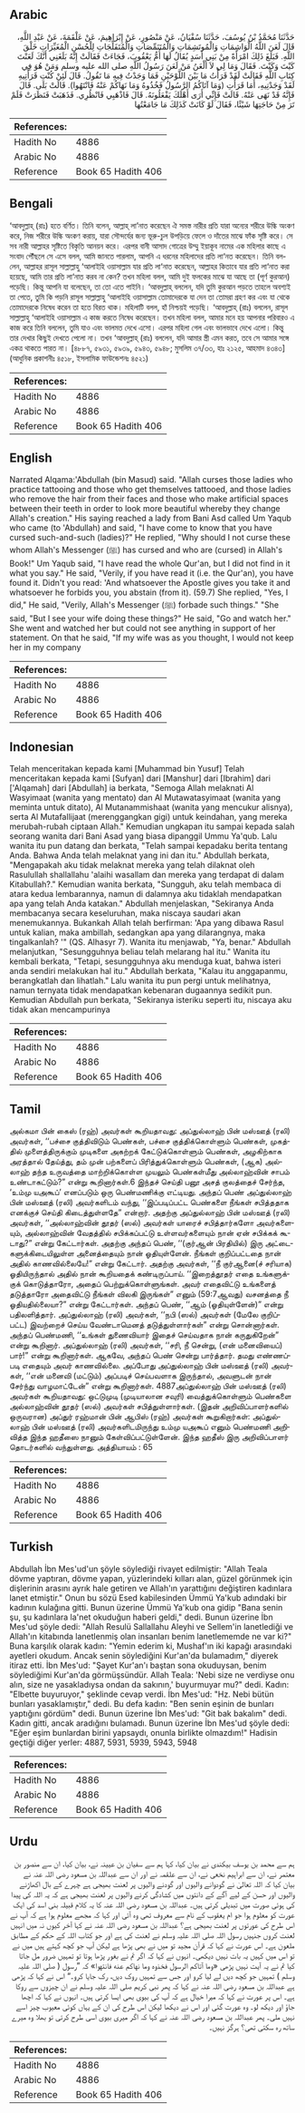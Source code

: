 ## Arabic


<div dir="rtl" lang="ar" style={{fontSize:'larger',backgroundColor:'#f8f9fa',padding:20}}>
حَدَّثَنَا مُحَمَّدُ بْنُ يُوسُفَ، حَدَّثَنَا سُفْيَانُ، عَنْ مَنْصُورٍ، عَنْ إِبْرَاهِيمَ، عَنْ عَلْقَمَةَ، عَنْ عَبْدِ اللَّهِ، قَالَ لَعَنَ اللَّهُ الْوَاشِمَاتِ وَالْمُوتَشِمَاتِ وَالْمُتَنَمِّصَاتِ وَالْمُتَفَلِّجَاتِ لِلْحُسْنِ الْمُغَيِّرَاتِ خَلْقَ اللَّهِ‏.‏ فَبَلَغَ ذَلِكَ امْرَأَةً مِنْ بَنِي أَسَدٍ يُقَالُ لَهَا أُمُّ يَعْقُوبَ، فَجَاءَتْ فَقَالَتْ إِنَّهُ بَلَغَنِي أَنَّكَ لَعَنْتَ كَيْتَ وَكَيْتَ‏.‏ فَقَالَ وَمَا لِي لاَ أَلْعَنُ مَنْ لَعَنَ رَسُولُ اللَّهِ صلى الله عليه وسلم وَمَنْ هُوَ فِي كِتَابِ اللَّهِ فَقَالَتْ لَقَدْ قَرَأْتُ مَا بَيْنَ اللَّوْحَيْنِ فَمَا وَجَدْتُ فِيهِ مَا تَقُولُ‏.‏ قَالَ لَئِنْ كُنْتِ قَرَأْتِيهِ لَقَدْ وَجَدْتِيهِ، أَمَا قَرَأْتِ ‏(‏وَمَا آتَاكُمُ الرَّسُولُ فَخُذُوهُ وَمَا نَهَاكُمْ عَنْهُ فَانْتَهُوا‏)‏‏.‏ قَالَتْ بَلَى‏.‏ قَالَ فَإِنَّهُ قَدْ نَهَى عَنْهُ‏.‏ قَالَتْ فَإِنِّي أَرَى أَهْلَكَ يَفْعَلُونَهُ‏.‏ قَالَ فَاذْهَبِي فَانْظُرِي‏.‏ فَذَهَبَتْ فَنَظَرَتْ فَلَمْ تَرَ مِنْ حَاجَتِهَا شَيْئًا، فَقَالَ لَوْ كَانَتْ كَذَلِكَ مَا جَامَعْتُها
</div>
<div style={{backgroundColor:'#f8f9fa',padding:20, marginBottom: 10}}><table> <thead> <tr> <th>References:</th> <th></th> </tr> </thead> <tbody><tr><td>Hadith No</td><td>4886</td></tr><tr><td>Arabic No</td><td>4886</td></tr><tr><td>Reference</td><td>Book 65 Hadith 406</td></tr></tbody></table></div>

## Bengali


<div dir="ltr" lang="bn" style={{fontSize:'larger',backgroundColor:'#f8f9fa',padding:20}}>
‘আবদুল্লাহ্ (রাঃ) হতে বর্ণিত। তিনি বলেন, আল্লাহ্ লা’নাত করেছেন ঐ সমস্ত নারীর প্রতি যারা অন্যের শরীরে উল্কি অংকণ করে, নিজ শরীরে উল্কি অংকণ করায়, যারা সৌন্দর্যের জন্য ভূরু-চুল উপড়িয়ে ফেলে ও দাঁতের মাঝে ফাঁক সৃষ্টি করে। সে সব নারী আল্লাহর সৃষ্টিতে বিকৃতি আনয়ন করে। এরপর বানী আসাদ গোত্রের উম্মু ইয়াকূব নামের এক মহিলার কাছে এ সংবাদ পৌঁছলে সে এসে বলল, আমি জানতে পারলাম, আপনি এ ধরনের মহিলাদের প্রতি লা‘নত করেছেন। তিনি বললেন, আল্লাহর রাসূল সাল্লাল্লাহু ‘আলাইহি ওয়াসাল্লাম যার প্রতি লা‘নাত করেছেন, আল্লাহর কিতাবে যার প্রতি লা‘নাত করা হয়েছে, আমি তার প্রতি লা‘নাত করব না কেন? তখন মহিলা বলল, আমি দুই ফলকের মাঝে যা আছে তা (পূর্ণ কুরআন) পড়েছি। কিন্তু আপনি যা বলেছেন, তা তো এতে পাইনি। ‘আবদুল্লাহ্ বললেন, যদি তুমি কুরআন পড়তে তাহলে অবশ্যই তা পেতে, তুমি কি পড়নি রাসূল সাল্লাল্লাহু ‘আলাইহি ওয়াসাল্লাম তোমাদেরকে যা দেন তা তোমরা গ্রহণ কর এবং যা থেকে তোমাদেরকে নিষেধ করেন তা হতে বিরত থাক। মহিলাটি বলল, হাঁ নিশ্চয়ই পড়েছি। ‘আবদুল্লাহ্ (রাঃ) বললেন, রাসূল সাল্লাল্লাহু ‘আলাইহি ওয়াসাল্লাম এ কাজ করতে নিষেধ করেছেন। তখন মহিলা বলল, আমার মনে হয় আপনার পরিবারও এ কাজ করে তিনি বললেন, তুমি যাও এবং ভালমত দেখে এসো। এরপর মহিলা গেল এবং ভালভাবে দেখে এলো। কিন্তু তার দেখার কিছুই দেখতে পেলো না। তখন ‘আবদুল্লাহ্ (রাঃ) বললেন, যদি আমার স্ত্রী এমন করত, তবে সে আমার সঙ্গে একত্র থাকতে পারত না। [৪৮৮৭, ৫৯৩১, ৫৯৩৯, ৫৯৪৩, ৫৯৪৮; মুসলিম ৩৭/৩৩, হাঃ ২১২৫, আহমাদ ৪৩৪৩] (আধুনিক প্রকাশনীঃ ৪৫১৮, ইসলামিক ফাউন্ডেশনঃ ৪৫২১)
</div>
<div style={{backgroundColor:'#f8f9fa',padding:20, marginBottom: 10}}><table> <thead> <tr> <th>References:</th> <th></th> </tr> </thead> <tbody><tr><td>Hadith No</td><td>4886</td></tr><tr><td>Arabic No</td><td>4886</td></tr><tr><td>Reference</td><td>Book 65 Hadith 406</td></tr></tbody></table></div>

## English


<div dir="ltr" lang="en" style={{fontSize:'larger',backgroundColor:'#f8f9fa',padding:20}}>
Narrated Alqama:'Abdullah (bin Masud) said. "Allah curses those ladies who practice tattooing and those who get themselves tattooed, and those ladies who remove the hair from their faces and those who make artificial spaces between their teeth in order to look more beautiful whereby they change Allah's creation." His saying reached a lady from Bani Asd called Um Yaqub who came (to 'Abdullah) and said, "I have come to know that you have cursed such-and-such (ladies)?" He replied, "Why should I not curse these whom Allah's Messenger (ﷺ) has cursed and who are (cursed) in Allah's Book!" Um Yaqub said, "I have read the whole Qur'an, but I did not find in it what you say." He said, "Verily, if you have read it (i.e. the Qur'an), you have found it. Didn't you read: 'And whatsoever the Apostle gives you take it and whatsoever he forbids you, you abstain (from it). (59.7) She replied, "Yes, I did," He said, "Verily, Allah's Messenger (ﷺ) forbade such things." "She said, "But I see your wife doing these things?" He said, "Go and watch her." She went and watched her but could not see anything in support of her statement. On that he said, "If my wife was as you thought, I would not keep her in my company
</div>
<div style={{backgroundColor:'#f8f9fa',padding:20, marginBottom: 10}}><table> <thead> <tr> <th>References:</th> <th></th> </tr> </thead> <tbody><tr><td>Hadith No</td><td>4886</td></tr><tr><td>Arabic No</td><td>4886</td></tr><tr><td>Reference</td><td>Book 65 Hadith 406</td></tr></tbody></table></div>

## Indonesian


<div dir="ltr" lang="id" style={{fontSize:'larger',backgroundColor:'#f8f9fa',padding:20}}>
Telah menceritakan kepada kami [Muhammad bin Yusuf] Telah menceritakan kepada kami [Sufyan] dari [Manshur] dari [Ibrahim] dari ['Alqamah] dari [Abdullah] ia berkata, "Semoga Allah melaknati Al Wasyimaat (wanita yang mentato) dan Al Mutawatasyimaat (wanita yang meminta untuk ditato), Al Mutanammishaat (wanita yang mencukur alisnya), serta Al Mutafallijaat (merenggangkan gigi) untuk keindahan, yang mereka merubah-rubah ciptaan Allah." Kemudian ungkapan itu sampai kepada salah seorang wanita dari Bani Asad yang biasa dipanggil Ummu Ya'qub. Lalu wanita itu pun datang dan berkata, "Telah sampai kepadaku berita tentang Anda. Bahwa Anda telah melaknat yang ini dan itu." Abdullah berkata, "Mengapakah aku tidak melaknat mereka yang telah dilaknat oleh Rasulullah shallallahu 'alaihi wasallam dan mereka yang terdapat di dalam Kitabullah?." Kemudian wanita berkata, "Sungguh, aku telah membaca di atara kedua lembarannya, namun di dalamnya aku tidaklah mendapatkan apa yang telah Anda katakan." Abdullah menjelaskan, "Sekiranya Anda membacanya secara keseluruhan, maka niscaya saudari akan menemukannya. Bukankah Allah telah berfirman: 'Apa yang dibawa Rasul untuk kalian, maka ambillah, sedangkan apa yang dilarangnya, maka tingalkanlah? '" (QS. Alhasyr 7). Wanita itu menjawab, "Ya, benar." Abdullah melanjutkan, "Sesungguhnya beliau telah melarang hal itu." Wanita itu kembali berkata, "Tetapi, sesungguhnya aku menduga kuat, bahwa isteri anda sendiri melakukan hal itu." Abdullah berkata, "Kalau itu anggapanmu, berangkatlah dan lihatlah." Lalu wanita itu pun pergi untuk melihatnya, namun ternyata tidak mendapatkan kebenaran dugaannya sedikit pun. Kemudian Abdullah pun berkata, "Sekiranya isteriku seperti itu, niscaya aku tidak akan mencampurinya
</div>
<div style={{backgroundColor:'#f8f9fa',padding:20, marginBottom: 10}}><table> <thead> <tr> <th>References:</th> <th></th> </tr> </thead> <tbody><tr><td>Hadith No</td><td>4886</td></tr><tr><td>Arabic No</td><td>4886</td></tr><tr><td>Reference</td><td>Book 65 Hadith 406</td></tr></tbody></table></div>

## Tamil


<div dir="ltr" lang="ta" style={{fontSize:'larger',backgroundColor:'#f8f9fa',padding:20}}>
அல்கமா பின் கைஸ் (ரஹ்) அவர்கள் கூறியதாவது: அப்துல்லாஹ் பின் மஸ்ஊத் (ரலி) அவர்கள், ‘‘பச்சை குத்திவிடும் பெண்கள், பச்சை குத்திக்கொள்ளும் பெண்கள், முகத்தில் முளைத்திருக்கும் முடிகளை அகற்றக் கேட்டுக்கொள்ளும் பெண்கள், அழகிற்காக அரத்தால் தேய்த்து, தம் முன் பற்களைப் பிரித்துக்கொள்ளும் பெண்கள், (ஆக) அல்லாஹ் தந்த உருவத்தை மாற்றிக்கொள்ள முயலும் பெண்கள்மீது அல்லாஹ்வின் சாபம் உண்டாகட்டும்?” என்று கூறினார்கள்.6 இந்தச் செய்தி பனூ அசத் குலத்தைச் சேர்ந்த, ‘உம்மு யஅகூப்’ எனப்படும் ஒரு பெண்மணிக்கு எட்டியது. அந்தப் பெண் அப்துல்லாஹ் பின் மஸ்ஊத் (ரலி) அவர்களிடம் வந்து, ‘‘இப்படிப்பட்ட பெண்களை நீங்கள் சபித்ததாக எனக்குச் செய்தி கிடைத்துள்ளதே” என்றார். அதற்கு அப்துல்லாஹ் பின் மஸ்ஊத் (ரலி) அவர்கள், ‘‘அல்லாஹ்வின் தூதர் (ஸல்) அவர்கள் யாரைச் சபித்தார்களோ அவர்களையும், அல்லாஹ்வின் வேதத்தில் சபிக்கப்பட்டு உள்ளவர்களையும் நான் ஏன் சபிக்கக் கூடாது?” என்று கேட்டார்கள். அதற்கு அந்தப் பெண், ‘‘(குர்ஆன் பிரதியில்) இரு அட்டைகளுக்கிடையிலுள்ள அனைத்தையும் நான் ஓதியுள்ளேன். நீங்கள் குறிப்பட்டதை நான் அதில் காணவில்லையே!” என்று கேட்டார். அதற்கு அவர்கள், ‘‘நீ குர்ஆனை(ச் சரியாக) ஓதியிருந்தால் அதில் நான் கூறியதைக் கண்டிருப்பாய். ‘‘இறைத்தூதர் எதை உங்களுக்குக் கொடுத்தாரோ, அதைப் பெற்றுக்கொள்ளுங்கள். அவர் எதைவிட்டு உங்களைத் தடுத்தாரோ அதைவிட்டு நீங்கள் விலகி இருங்கள்” எனும் (59:7ஆவது) வசனத்தை நீ ஓதியதில்லையா?” என்று கேட்டார்கள். அந்தப் பெண், ‘‘ஆம் (ஓதியுள்ளேன்)” என்று பதிலளித்தார். அப்துல்லாஹ் (ரலி) அவர்கள், ‘‘நபி (ஸல்) அவர்கள் (மேலே குறிப்பட்ட) இவற்றைச் செய்ய வேண்டாமெனத் தடுத்துள்ளார்கள்” என்று சொன்னார்கள். அந்தப் பெண்மணி, ‘‘உங்கள் துணைவியார் இதைச் செய்வதாக நான் கருதுகிறேன்” என்று கூறினார். அப்துல்லாஹ் (ரலி) அவர்கள், ‘‘சரி, நீ சென்று, (என் மனைவியைப்) பார்!” என்று கூறினார்கள். ஆகவே, அந்தப் பெண் சென்று பார்த்தார். தமது எண்ணப்படி எதையும் அவர் காணவில்லை. அப்போது அப்துல்லாஹ் பின் மஸ்ஊத் (ரலி) அவர்கள், ‘‘என் மனைவி (மட்டும்) அப்படிச் செய்பவளாக இருந்தால், அவளுடன் நான் சேர்ந்து வாழமாட்டேன்” என்று கூறினார்கள். 4887அப்துல்லாஹ் பின் மஸ்ஊத் (ரலி) அவர்கள் கூறியதாவது: ஒட்டுமுடி (முடியாலான சவுரி) வைத்துக்கொள்ளும் பெண்களை அல்லாஹ்வின் தூதர் (ஸல்) அவர்கள் சபித்துள்ளார்கள். (இதன் அறிவிப்பாளர்களில் ஒருவரான) அப்துர் ரஹ்மான் பின் ஆபிஸ் (ரஹ்) அவர்கள் கூறுகிறார்கள்: அப்துல்லாஹ் பின் மஸ்ஊத் (ரலி) அவர்களிடமிருந்து உம்மு யஅகூப் எனும் பெண்மணி அறிவித்த இந்த ஹதீஸை நானும் கேள்விப்பட்டுள்ளேன். இந்த ஹதீஸ் இரு அறிவிப்பாளர் தொடர்களில் வந்துள்ளது. அத்தியாயம் : 65
</div>
<div style={{backgroundColor:'#f8f9fa',padding:20, marginBottom: 10}}><table> <thead> <tr> <th>References:</th> <th></th> </tr> </thead> <tbody><tr><td>Hadith No</td><td>4886</td></tr><tr><td>Arabic No</td><td>4886</td></tr><tr><td>Reference</td><td>Book 65 Hadith 406</td></tr></tbody></table></div>

## Turkish


<div dir="ltr" lang="tr" style={{fontSize:'larger',backgroundColor:'#f8f9fa',padding:20}}>
Abdullah İbn Mes'ud'un şöyle söylediği rivayet edilmiştir: "Allah Teala dövme yaptıran, dövme yapan, yüzlerindeki kılları alan, güzel görünmek için dişlerinin arasını ayrık hale getiren ve Allah'ın yarattığını değiştiren kadınlara lanet etmiştir." Onun bu sözü Esed kabilesinden Ümmü Ya'kub adındaki bir kadının kulağına gitti. Bunun üzerine Ümmü Ya'kub ona gidip "Bana senin şu, şu kadınlara la'net okuduğun haberi geldi," dedi. Bunun üzerine İbn Mes'ud şöyle dedi: "Allah Resulü Sallallahu Aleyhi ve Sellem'in lanetlediği ve Allah'ın kitabında lanetlenmiş olan insanları benim lanetlememde ne var ki?" Buna karşılık olarak kadın: "Yemin ederim ki, Mushaf'ın iki kapağı arasındaki ayetleri okudum. Ancak senin söylediğini Kur'an'da bulamadım," diyerek itiraz etti. İbn Mes'ud: "Şayet Kur'an'ı baştan sona okuduysan, benim söylediğimi Kur'an'da görmüşsündür. Allah Teala: 'Nebi size ne verdiyse onu alın, size ne yasakladıysa ondan da sakının,' buyurmuyar mu?" dedi. Kadın: "Elbette buyuruyor," şeklinde cevap verdi. İbn Mes'ud: "Hz. Nebi bütün bunları yasaklamıştır," dedi. Bu defa kadın: "Ben senin eşinin de bunları yaptığını gördüm" dedi. Bunun üzerine İbn Mes'ud: "Git bak bakalım" dedi. Kadın gitti, ancak aradığını bulamadı. Bunun üzerine İbn Mes'ud şöyle dedi: "Eğer eşim bunlardan birini yapsaydı, onunla birlikte olmazdım!" Hadisin geçtiği diğer yerler: 4887, 5931, 5939, 5943, 5948
</div>
<div style={{backgroundColor:'#f8f9fa',padding:20, marginBottom: 10}}><table> <thead> <tr> <th>References:</th> <th></th> </tr> </thead> <tbody><tr><td>Hadith No</td><td>4886</td></tr><tr><td>Arabic No</td><td>4886</td></tr><tr><td>Reference</td><td>Book 65 Hadith 406</td></tr></tbody></table></div>

## Urdu


<div dir="rtl" lang="ur" style={{fontSize:'larger',backgroundColor:'#f8f9fa',padding:20}}>
ہم سے محمد بن یوسف بیکندی نے بیان کیا، کہا ہم سے سفیان بن عیینہ نے، بیان کیا، ان سے منصور بن معتمر نے، ان سے ابراہیم نخعی نے، ان سے علقمہ نے اور ان سے عبداللہ بن مسعود رضی اللہ عنہ نے بیان کیا کہ اللہ تعالیٰ نے گودوانے والیوں اور گودنے والیوں پر لعنت بھیجی ہے چہرے کے بال اکھاڑنے والیوں اور حسن کے لیے آگے کے دانتوں میں کشادگی کرنے والیوں پر لعنت بھیجی ہے کہ یہ اللہ کی پیدا کی ہوئی صورت میں تبدیلی کرتی ہیں۔ عبداللہ بن مسعود رضی اللہ عنہ کا یہ کلام قبیلہ بنی اسد کی ایک عورت کو معلوم ہوا جو ام یعقوب کے نام سے معروف تھی وہ آئی اور کہا کہ مجھے معلوم ہوا ہے کہ آپ نے اس طرح کی عورتوں پر لعنت بھیجی ہے؟ عبداللہ بن مسعود رضی اللہ عنہ نے کہا آخر کیوں نہ میں انہیں لعنت کروں جنہیں رسول اللہ صلی اللہ علیہ وسلم نے لعنت کی ہے اور جو کتاب اللہ کے حکم کے مطابق ملعون ہے۔ اس عورت نے کہا کہ قرآن مجید تو میں نے بھی پڑھا ہے لیکن آپ جو کچھ کہتے ہیں میں نے تو اس میں کہیں یہ بات نہیں دیکھی۔ انہوں نے کہا کہ اگر تم نے بغور پڑھا ہوتا تو تمہیں ضرور مل جاتا کیا تم نے یہ آیت نہیں پڑھی «وما آتاكم الرسول فخذوه وما نهاكم عنه فانتهوا‏» کہ ”رسول ( صلی اللہ علیہ وسلم ) تمہیں جو کچھ دیں لے لیا کرو اور جس سے تمہیں روک دیں، رک جایا کرو۔“ اس نے کہا کہ پڑھی ہے عبداللہ بن مسعود رضی اللہ عنہ نے کہا کہ پھر نبی کریم صلی اللہ علیہ وسلم نے ان چیزوں سے روکا ہے۔ اس پر عورت نے کہا کہ میرا خیال ہے کہ آپ کی بیوی بھی ایسا کرتی ہیں۔ انہوں نے کہا کہ اچھا جاؤ اور دیکھ لو۔ وہ عورت گئی اور اس نے دیکھا لیکن اس طرح کی ان کے یہاں کوئی معیوب چیز اسے نہیں ملی۔ پھر عبداللہ بن مسعود رضی اللہ عنہ نے کہا کہ اگر میری بیوی اسی طرح کرتی تو بھلا وہ میرے ساتھ رہ سکتی تھی؟ ہرگز نہیں۔
</div>
<div style={{backgroundColor:'#f8f9fa',padding:20, marginBottom: 10}}><table> <thead> <tr> <th>References:</th> <th></th> </tr> </thead> <tbody><tr><td>Hadith No</td><td>4886</td></tr><tr><td>Arabic No</td><td>4886</td></tr><tr><td>Reference</td><td>Book 65 Hadith 406</td></tr></tbody></table></div>